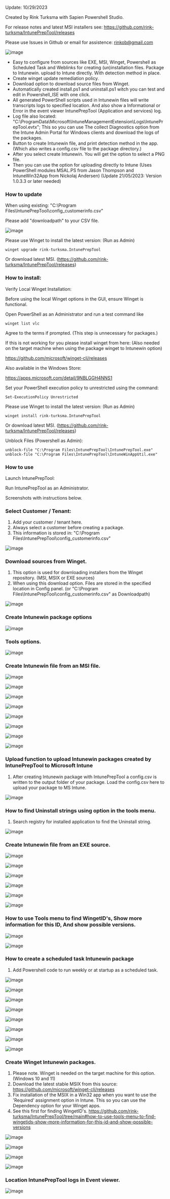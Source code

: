 Update: 10/29/2023

Created by Rink Turksma with Sapien Powershell Studio.

For release notes and latest MSI installers see:
https://github.com/rink-turksma/IntunePrepTool/releases

Please use Issues in Github or email for assistence: rinkob@gmail.com

![image](https://github.com/rink-turksma/IntunePrepTool/assets/127322820/1505d2f6-f5c4-4870-9c35-13edc2275745)

- Easy to configure from sources like EXE, MSI, Winget, Powershell as Scheduled Task and Weblinks for creating (un)installation files. Package to Intunewin. upload to Intune directly. With detection method in place.
- Create winget update remediation policy.
- Download option to download source files from Winget.
- Automatically created install.ps1 and uninstall.ps1 witch you can test and edit in Powershell_ISE with one click.
- All generated PowerShell scripts used in Intunewin files will write transcripts logs to specified location. And also show a Informational or Error in the event viewer IntunePrepTool (Application and services) log.
- Log file also located: "C:\ProgramData\Microsoft\IntuneManagementExtension\Logs\IntunePrepTool.evtx"; This so you can use The collect Diagnostics option from the Intune Admin Portal for Windows clients and download the logs of the packages.
- Button to create Intunewin file, and print detection method in the app. (Which also writes a config.csv file to the package directory.)
- After you select create Intunewin. You will get the option to select a PNG file.
- Then you can use the option for uploading directly to Intune (Uses PowerShell modules MSAL.PS from Jason Thompson and IntuneWin32App from Nickolaj Andersen) (Update 21/05/2023: Version 1.0.3.3 or later needed)

### How to update

When using existing: "C:\Program Files\IntunePrepTool\config_customerinfo.csv"

Please add "downloadpath" to your CSV file.

![image](https://github.com/rink-turksma/IntunePrepTool/assets/127322820/23421297-0411-470a-8ec4-bb4076f054a2)

Please use Winget to install the latest version: (Run as Admin)

	winget upgrade rink-turksma.IntunePrepTool

 Or download latest MSI. (https://github.com/rink-turksma/IntunePrepTool/releases)
 

### How to install: 

Verify Local Winget Installation:

Before using the local Winget options in the GUI, ensure Winget is functional. 

Open PowerShell as an Administrator and run a test command like

	winget list vlc

Agree to the terms if prompted. (This step is unnecessary for packages.)

If this is not working for you please install winget from here: (Also needed on the target machine when using the package winget to Intunewin option)

https://github.com/microsoft/winget-cli/releases

Also available in the Windows Store:

https://apps.microsoft.com/detail/9NBLGGH4NNS1

Set your PowerShell execution policy to unrestricted using the command: 

	Set-ExecutionPolicy Unrestricted

Please use Winget to install the latest version: (Run as Admin)

	winget install rink-turksma.IntunePrepTool
 
 Or download latest MSI. (https://github.com/rink-turksma/IntunePrepTool/releases)

Unblock Files (Powershell as Admin):

	unblock-file "C:\Program Files\IntunePrepTool\IntunePrepTool.exe"
 	unblock-file "C:\Program Files\IntunePrepTool\IntuneWinAppUtil.exe"
 	
### How to use

Launch IntunePrepTool:

Run IntunePrepTool as an Administrator.

Screenshots with instructions below.

### Select Customer / Tenant:

1.	Add your customer / tenant here.
2.	Always select a customer before creating a package.
3.	This information is stored in:  "C:\Program Files\IntunePrepTool\config_customerinfo.csv"

![image](https://github.com/rink-turksma/IntunePrepTool/assets/127322820/0200af55-3d8a-4caf-b4fd-fa9c90eb9501)

### Download sources from Winget.

1.	This option is used for downloading installers from the Winget repository. (MSI, MSIX or EXE sources)
2.	When using this download option. Files are stored in the specified location in Config panel. (or "C:\Program Files\IntunePrepTool\config_customerinfo.csv" as Downloadpath)

![image](https://github.com/rink-turksma/IntunePrepTool/assets/127322820/ae268b9c-25ee-493d-8fb4-288c3bdda69f)

### Create Intunewin package options

![image](https://github.com/rink-turksma/IntunePrepTool/assets/127322820/c1e8c742-755c-4591-9521-f673c683245d)

### Tools options. 

![image](https://github.com/rink-turksma/IntunePrepTool/assets/127322820/b599056b-887b-4d19-835f-b5b634c68842)

### Create Intunewin file from an MSI file.

![image](https://github.com/rink-turksma/IntunePrepTool/assets/127322820/a493d6b3-4b33-4daa-8295-0468e8f36df8)

![image](https://github.com/rink-turksma/IntunePrepTool/assets/127322820/d130daf3-22b8-431c-b9ab-5cfe44516d76)

![image](https://github.com/rink-turksma/IntunePrepTool/assets/127322820/49f33f18-2443-4ee6-ba5e-ce8069efae13)

![image](https://github.com/rink-turksma/IntunePrepTool/assets/127322820/08454bf9-fc10-4288-90fe-f4c61202ba3b)

![image](https://github.com/rink-turksma/IntunePrepTool/assets/127322820/276681ee-d408-4ad4-b35c-466d7df20b0d)

![image](https://github.com/rink-turksma/IntunePrepTool/assets/127322820/3b4025fb-d28d-409f-8c34-ba2c0f9c0702)

![image](https://github.com/rink-turksma/IntunePrepTool/assets/127322820/0bc05477-a181-47f3-8cab-dd48e60cee02)

![image](https://github.com/rink-turksma/IntunePrepTool/assets/127322820/55d056fe-d16f-4db2-83db-cd86f99b03ab)

### Upload function to upload Intunewin packages created by IntunePrepTool to Microsoft Intune

1.	After creating Intunewin package with IntunePrepTool a config.csv is written to the output folder of your package. Load the config.csv here to upload your package to MS Intune.

![image](https://github.com/rink-turksma/IntunePrepTool/assets/127322820/1f2f99c5-16a5-4132-aae4-fe7ac96ae636)

### How to find Uninstall strings using option in the tools menu.

1.	Search registry for installed application to find the Uninstall string. 

![image](https://github.com/rink-turksma/IntunePrepTool/assets/127322820/c637256d-7dd8-466b-b5a5-747a8847f4a4)


### Create Intunewin file from an EXE source.

![image](https://github.com/rink-turksma/IntunePrepTool/assets/127322820/c233c227-1249-439e-b0fe-7b59b8ab56aa)

![image](https://github.com/rink-turksma/IntunePrepTool/assets/127322820/1461fb6d-b66d-432d-9c5f-f7c49991b4c6)

![image](https://github.com/rink-turksma/IntunePrepTool/assets/127322820/b3fbc7d6-d5bb-4e54-8a27-aa67dce2eba2)

![image](https://github.com/rink-turksma/IntunePrepTool/assets/127322820/26360562-05dc-45c2-b08d-7fbf2423a681)

![image](https://github.com/rink-turksma/IntunePrepTool/assets/127322820/7763cbfd-f914-451c-bf76-cfc298d876e4)

![image](https://github.com/rink-turksma/IntunePrepTool/assets/127322820/e65218c5-ebfb-46ad-a10b-622a62b3f459)

### How to use Tools menu to find WingetID's, Show more information for this ID, And show possible versions.

![image](https://github.com/rink-turksma/IntunePrepTool/assets/127322820/3b7d7710-80d8-4d36-8711-d681714dc5ca)

![image](https://github.com/rink-turksma/IntunePrepTool/assets/127322820/22891d06-4aea-4784-b9ee-3c1e1ed51165)

### How to create a scheduled task Intunewin package

1.	Add Powershell code to run weekly or at startup as a scheduled task. 

![image](https://github.com/rink-turksma/IntunePrepTool/assets/127322820/073a19b6-d401-4d1c-9347-35a2f773945f)

![image](https://github.com/rink-turksma/IntunePrepTool/assets/127322820/f7c48aa4-7a88-4d83-a885-94e6c44ae212)

![image](https://github.com/rink-turksma/IntunePrepTool/assets/127322820/ec217d62-33b1-427b-b9cc-08623f0e3eb7)

![image](https://github.com/rink-turksma/IntunePrepTool/assets/127322820/f735450d-726a-4471-9d1f-3249c845e63a)

![image](https://github.com/rink-turksma/IntunePrepTool/assets/127322820/de06e79b-0db2-4de1-ad17-f16034ca27ee)

![image](https://github.com/rink-turksma/IntunePrepTool/assets/127322820/ddad4e63-251c-4679-8f7c-3b3a42c05507)

![image](https://github.com/rink-turksma/IntunePrepTool/assets/127322820/3a429542-af1a-45f1-9a6c-4c10cb721559)

![image](https://github.com/rink-turksma/IntunePrepTool/assets/127322820/c740ddc6-1454-40e2-91ca-4ae995095c88)


### Create Winget Intunewin packages.

1.	Please note. Winget is needed on the target machine for this option. (Windows 10 and 11)
2.	Download the latest stable MSIX from this source: https://github.com/microsoft/winget-cli/releases
3.	Fix installation of the MSIX in a Win32 app when you want to use the 'Required' assignment option in Intune. This so you can use the Dependency option for your Winget apps.
4.	See this first for finding WingetID's. https://github.com/rink-turksma/IntunePrepTool/tree/main#how-to-use-tools-menu-to-find-wingetids-show-more-information-for-this-id-and-show-possible-versions

![image](https://github.com/rink-turksma/IntunePrepTool/assets/127322820/764535ef-e47a-490b-a56c-924c312e8c82)

![image](https://github.com/rink-turksma/IntunePrepTool/assets/127322820/aa132489-3c54-4b1d-b235-1e406be321cf)

![image](https://github.com/rink-turksma/IntunePrepTool/assets/127322820/e5a10c5d-9e51-4631-9082-e819c86ca1fe)

![image](https://github.com/rink-turksma/IntunePrepTool/assets/127322820/960ad0c4-28a8-4d40-a3d0-99668fc9ae65)


### Location IntunePrepTool logs in Event viewer.

![image](https://github.com/rink-turksma/IntunePrepTool/assets/127322820/6a88d37a-9d8b-4c50-a56d-3829e0ea4d7c)



